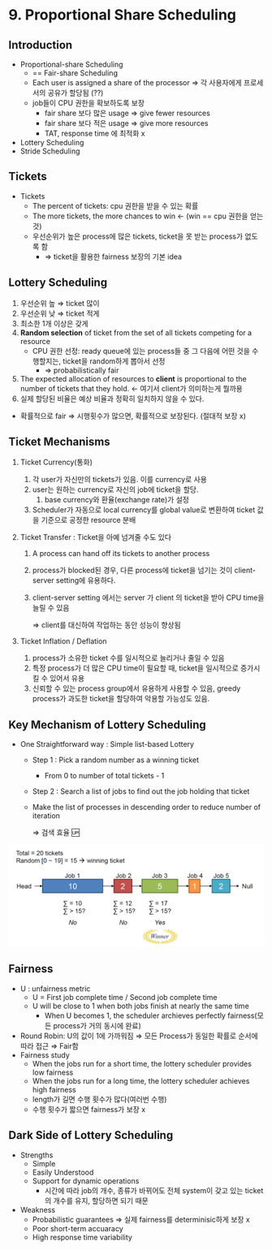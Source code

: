 # 9. Proportional Share Scheduling

## Introduction

- Proportional-share Scheduling
    - == Fair-share Scheduling
    - Each user is assigned a share of the processor ⇒ 각 사용자에게 프로세서의 공유가 할당됨 (??)
    - job들이 CPU 권한을 확보하도록 보장
        - fair share 보다 많은 usage ⇒ give fewer resources
        - fair share 보다 적은 usage ⇒ give more resources
        - TAT, response time 에 최적화 x
- Lottery Scheduling
- Stride Scheduling

## Tickets

- Tickets
    - The percent of tickets: cpu 권한을 받을 수 있는 확률
    - The more tickets, the more chances to win ← (win == cpu 권한을 얻는 것)
    - 우선순위가 높은 process에 많은 tickets, ticket을 못 받는 process가 없도록 함
        - ⇒ ticket을 활용한 fairness 보장의 기본 idea

## Lottery Scheduling

1. 우선순위 높 ⇒ ticket 많이
2. 우선순위 낮 ⇒ ticket 적게
3. 최소한 1개 이상은 갖게
4. **Random selection** of ticket from the set of all tickets competing for a resource
    - CPU 권한 선정: ready queue에 있는 process들 중 그 다음에 어떤 것을 수행할지는, ticket을 random하게 뽑아서 선정
        - ⇒ probabilistically fair
5. The expected allocation of resources to **client** is proportional to the number of tickets that they hold. ← 여기서  client가 의미하는게 뭘까용
6. 실제 할당된 비율은 예상 비율과 정확히 일치하지 않을 수 있다.

- 확률적으로 fair ⇒ 시행횟수가 많으면, 확률적으로 보장된다. (절대적 보장 x)

## Ticket Mechanisms

1. Ticket Currency(통화)
    1. 각 user가 자신만의  tickets가 있음. 이를 currency로 사용
    2. user는 원하는 currency로 자신의 job에 ticket을 할당. 
        1. base currency와 환율(exchange rate)가 설정
    3. Scheduler가 자동으로 local currency를 global value로 변환하여 ticket 값을 기준으로 공정한 resource 분배
2. Ticket Transfer : Ticket을  아예 넘겨줄 수도 있다
    1. A process can hand off its tickets to another process
    2. process가 blocked된 경우, 다른 process에 ticket을 넘기는 것이 client- server setting에 유용하다.
    3. client-server setting 에서는 server 가 client 의 ticket을 받아 CPU time을 늘릴 수 있음
        
        ⇒ client를 대신하여 작업하는 동안 성능이 향상됨
        
3. Ticket Inflation / Deflation
    1. process가 소유한 ticket 수를 일시적으로 늘리거나 줄일 수 있음
    2. 특정 process가 더 많은 CPU time이 필요할 때, ticket을 일시적으로 증가시킬 수 있어서 유용
    3. 신뢰할 수 있는 process group에서 유용하게 사용할 수 있음, greedy process가 과도한 ticket을 할당하여 악용할 가능성도 있음.

## Key Mechanism of Lottery Scheduling

- One Straightforward way : Simple list-based Lottery
    - Step 1 : Pick a random number as a winning ticket
        - From 0 to number of total tickets - 1
    - Step 2 : Search a list of jobs to find out the job holding that ticket
    - Make the list of processes in descending order to reduce number of iteration
        
        ⇒ 검색 효율 🆙
        

![image.png](./image/1.png)

## Fairness

- U : unfairness metric
    - U = First job complete time / Second job complete time
    - U will be close to 1 when both jobs finish at nearly the same time
        - When U becomes 1, the scheduler archieves perfectly fairness(모든 process가 거의 동시에 완료)
- Round Robin: U의 값이 1에 가까워짐 ⇒ 모든 Process가 동일한 확률로 순서에 따라 접근 ⇒ Fair함
- Fairness study
    - When the jobs run for a short time, the lottery scheduler provides low fairness
    - When the jobs run for a long time, the lottery scheduler achieves high fairness
    - length가 길면 수행 횟수가 많다(여러번 수행)
    - 수행 횟수가 짧으면 fairness가 보장 x

## Dark Side of Lottery Scheduling

- Strengths
    - Simple
    - Easily Understood
    - Support for dynamic operations
        - 시간에 따라 job의 개수, 종류가 바뀌어도 전체 system이 갖고 있는 ticket의 개수를 유지, 할당하면 되기 때문
- Weakness
    - Probabilistic guarantees ⇒ 실제 fairness를 determinisic하게 보장 x
    - Poor short-term accuaracy
    - High response time variability
